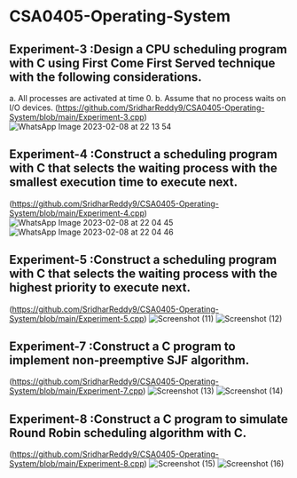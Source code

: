 # CSA0405-Operating-System
## Experiment-3 :Design a CPU scheduling program with C using First Come First Served technique with the following considerations. 
a. All processes are activated at time 0. 
b. Assume that no process waits on I/O devices.
(https://github.com/SridharReddy9/CSA0405-Operating-System/blob/main/Experiment-3.cpp)
![WhatsApp Image 2023-02-08 at 22 13 54](https://user-images.githubusercontent.com/113843187/217596153-cbcaeb33-8ef5-4839-963f-908720fd7b0d.jpg)
## Experiment-4 :Construct a scheduling program with C that selects the waiting process with the smallest execution time to execute next.
(https://github.com/SridharReddy9/CSA0405-Operating-System/blob/main/Experiment-4.cpp)
![WhatsApp Image 2023-02-08 at 22 04 45](https://user-images.githubusercontent.com/113843187/217594253-5e41ee34-8462-43c6-978a-851e0857cfd4.jpg)
![WhatsApp Image 2023-02-08 at 22 04 46](https://user-images.githubusercontent.com/113843187/217594277-9cc46585-da1e-43b5-bb43-590e126aba3c.jpg)
## Experiment-5 :Construct a scheduling program with C that selects the waiting process with the highest priority to execute next.
(https://github.com/SridharReddy9/CSA0405-Operating-System/blob/main/Experiment-5.cpp)
![Screenshot (11)](https://user-images.githubusercontent.com/113843187/217615188-f1b8f22d-39c0-4c63-a734-54e1c88179ec.png)
![Screenshot (12)](https://user-images.githubusercontent.com/113843187/217615211-54ac1022-2366-4d6e-a592-ef624f483b6d.png)
## Experiment-7 :Construct a C program to implement non-preemptive SJF algorithm.
(https://github.com/SridharReddy9/CSA0405-Operating-System/blob/main/Experiment-7.cpp)
![Screenshot (13)](https://user-images.githubusercontent.com/113843187/217615226-650f4625-3bc9-495f-beac-1fed668de8fe.png)
![Screenshot (14)](https://user-images.githubusercontent.com/113843187/217615242-06c5f655-f21a-40da-8687-66f6c6f04f3c.png)
## Experiment-8 :Construct a C program to simulate Round Robin scheduling algorithm with C.
(https://github.com/SridharReddy9/CSA0405-Operating-System/blob/main/Experiment-8.cpp)
![Screenshot (15)](https://user-images.githubusercontent.com/113843187/217615258-c1616b80-1b36-4dd0-9146-6b6b3e7258dc.png)
![Screenshot (16)](https://user-images.githubusercontent.com/113843187/217615270-bbd179cb-82d1-479c-9e4b-102d34913a60.png)

